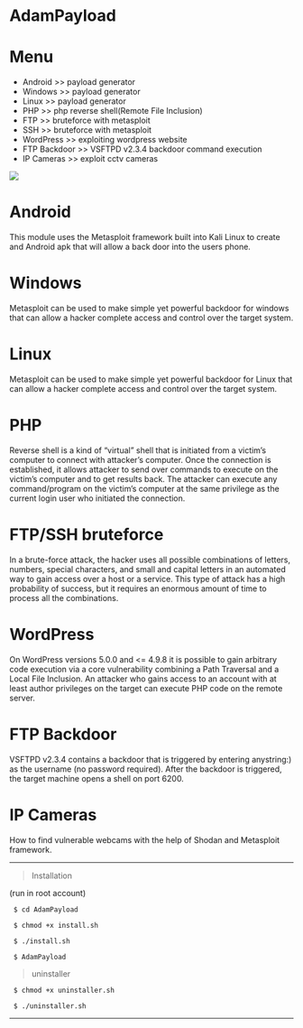 # AdamPayload


# Menu
* Android      >>  payload generator
* Windows      >>  payload generator
* Linux        >>  payload generator
* PHP          >>  php reverse shell(Remote File Inclusion)
* FTP          >>  bruteforce with metasploit
* SSH          >>  bruteforce with metasploit
* WordPress    >>  exploiting wordpress website
* FTP Backdoor >>  VSFTPD v2.3.4 backdoor command execution
* IP Cameras   >>  exploit cctv cameras 

<img src="https://github.com/AdamSeliany/AdamPayload/blob/main/SeeThis.PNG">

# Android 
This module uses the Metasploit framework built into Kali Linux to create and Android apk that will allow a back door into the users phone. 
# Windows
Metasploit can be used to make simple yet powerful backdoor for windows that can allow a hacker complete access and control over the target system.
# Linux
Metasploit can be used to make simple yet powerful backdoor for Linux that can allow a hacker complete access and control over the target system.
# PHP
Reverse shell is a kind of “virtual” shell that is initiated  from a victim’s computer to connect with attacker’s computer. Once the connection is established, it allows attacker to send over commands to execute on the victim’s computer and to get results back. The attacker can execute any command/program on the victim’s computer at the same privilege as the current login user who initiated the connection. 
# FTP/SSH bruteforce
In a brute-force attack, the hacker uses all possible combinations of letters, numbers, special characters, and small and capital letters in an automated way to gain access over a host or a service. This type of attack has a high probability of success, but it requires an enormous amount of time to process all the combinations.
# WordPress
On WordPress versions 5.0.0 and <= 4.9.8 it is possible to gain arbitrary code execution via a core vulnerability combining a Path Traversal and a Local File Inclusion. An attacker who gains access to an account with at least author privileges on the target can execute PHP code on the remote server.
# FTP Backdoor
VSFTPD v2.3.4 contains a backdoor that is triggered by entering anystring:) as the username (no password required). After the backdoor is triggered, the target machine opens a shell on port 6200.
# IP Cameras
How to find vulnerable webcams with the help of Shodan and Metasploit framework.


--------------------------------

> Installation 

 (run in root account)

     $ cd AdamPayload
     
     $ chmod +x install.sh
	
     $ ./install.sh
   
     $ AdamPayload
     
     
> uninstaller

     $ chmod +x uninstaller.sh

     $ ./uninstaller.sh

--------------------------------
     
     
